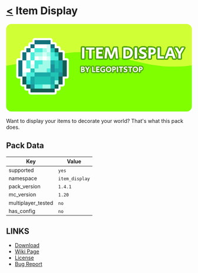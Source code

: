 # [<](../README.md) Item Display

![alt](banner.png)

Want to display your items to decorate your world? That's what this pack does.

## Pack Data

| Key                | Value          |
| ------------------ | -------------- |
| supported          | `yes`          |
| namespace          | `item_display` |
| pack_version       | `1.4.1`        |
| mc_version         | `1.20`         |
| multiplayer_tested | `no`           |
| has_config         | `no`           |

## LINKS

- [Download](https://www.curseforge.com/minecraft/customization/item-display-datapack)
- [Wiki Page](https://github.com/legopitstop/Datapacks/wiki)
- [License](https://license.lpsmods.dev)
- [Bug Report](https://github.com/legopitstop/Datapacks/issues)
